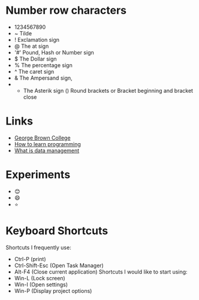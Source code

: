 # Number row characters 
- 1234567890
- ~ Tilde
- ! Exclamation sign
- @ The at sign
- '#' Pound, Hash or Number sign
- $ The Dollar sign
- % The percentage sign
- ^ The caret sign
- & The Ampersand sign, 
- * The Asterik sign
() Round brackets or Bracket beginning and bracket close
# Links
- [George Brown College](https://www.georgebrown.ca/)
- [How to learn programming](https://www.freecodecamp.org/news/how-to-learn-programming/)
- [What is data management](https://www.tableau.com/learn/articles/what-is-data-management#:~:text=Data%20management%20is%20the%20practice,the%20vast%20quantities%20of%20data.)
# Experiments
- :blush:
- :smile:
- :star:
# Keyboard Shortcuts
Shortcuts I frequently use:
- Ctrl-P (print)
- Ctrl-Shift-Esc (Open Task Manager)
- Alt-F4 (Close current application)
Shortcuts I would like to start using:
- Win-L (Lock screen)
- Win-I (Open settings)
- Win-P (Display project options)



